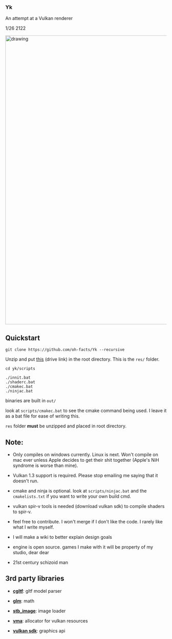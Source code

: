 ### Yk

An attempt at a Vulkan renderer

1/26 2122

<img src="https://github.com/oh-facts/Yk/assets/125090383/812c393e-b138-4b24-b8ef-93e82e46b852" alt="drawing" width="900"/>

## Quickstart

```
git clone https://github.com/oh-facts/Yk --recursive
```

Unzip and put [this](https://drive.google.com/file/d/1_wDOjckuK_qV1lRnOYlEVdSzK33VrJXJ/view?usp=sharing) (drive link) in the root directory. This is the `res/` folder.

```
cd yk/scripts

./innit.bat
./shaderc.bat
./cmakec.bat
./ninjac.bat
```

binaries are built in `out/`

look at `scripts/cmakec.bat` to see the cmake command being used. I leave it as a bat file for ease of writing this.

`res` folder **must** be unzipped and placed in root directory.

  ## Note:

- Only compiles on windows currently. Linux is next. Won't compile on mac ever unless Apple decides to get their shit together (Apple's NiH syndrome is worse than mine).

- Vulkan 1.3 support is required. Please stop emailing me saying that it doesn't run.

- cmake and ninja is optional. look at `scripts/ninjac.bat` and the `cmakelists.txt` if you want to write your own build cmd.

- vulkan spir-v tools is needed (download vulkan sdk) to compile shaders to spir-v.

- feel free to contribute. I won't merge if I don't like the code. I rarely like what I write myself.

- I will make a wiki to better explain design goals

-  engine is open source. games I make with it will be property of my studio, dear dear

- 21st century schizoid man


## 3rd party libraries

-  **[cgltf](https://github.com/jkuhlmann/cgltf/tree/master)**: gltf model parser

-  **[glm](https://github.com/g-truc/glm/tree/master)**: math
  
-  **[stb_image](https://github.com/nothings/stb)**: image loader
  
- **[vma](https://github.com/GPUOpen-LibrariesAndSDKs/VulkanMemoryAllocator)**: allocator for vulkan resources

- **[vulkan sdk](https://www.lunarg.com/vulkan-sdk/)**: graphics api
